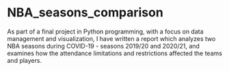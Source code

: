 # NBA_seasons_comparison
As part of a final project in Python programming, with a focus on data management and visualization, I have written a report which analyzes two NBA seasons during COVID-19 - seasons 2019/20 and 2020/21, and examines how the attendance limitations and restrictions affected the teams and players.
